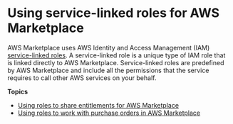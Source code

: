 # Using service\-linked roles for AWS Marketplace<a name="buyer-using-service-linked-roles"></a>

AWS Marketplace uses AWS Identity and Access Management \(IAM\)[ service\-linked roles](https://docs.aws.amazon.com/IAM/latest/UserGuide/id_roles_terms-and-concepts.html#iam-term-service-linked-role)\. A service\-linked role is a unique type of IAM role that is linked directly to AWS Marketplace\. Service\-linked roles are predefined by AWS Marketplace and include all the permissions that the service requires to call other AWS services on your behalf\. 

**Topics**
+ [Using roles to share entitlements for AWS Marketplace](buyer-using-service-linked-roles-license-manager.md)
+ [Using roles to work with purchase orders in AWS Marketplace](using-service-linked-roles-purchase-orders.md)